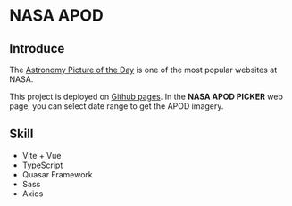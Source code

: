 # NASA APOD 
## Introduce
The [Astronomy Picture of the Day](https://apod.nasa.gov/apod/astropix.html) is one of the most popular websites at NASA.

This project is deployed on [Github pages](https://yaowun.github.io/nasa-apod/). In the **NASA APOD PICKER** web page, you can select date range to get the APOD imagery.

## Skill
* Vite + Vue
* TypeScript
* Quasar Framework
* Sass
* Axios
